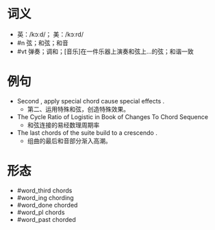# 词义
- 英：/kɔːd/； 美：/kɔːrd/
- #n 弦；和弦；和音
- #vt 弹奏；调和；[音乐]在一件乐器上演奏和弦上…的弦；和谐一致
# 例句
- Second , apply special chord cause special effects .
	- 第二、运用特殊和弦，创造特殊效果。
- The Cycle Ratio of Logistic in Book of Changes To Chord Sequence
	- 和弦连接的易经数理周期率
- The last chords of the suite build to a crescendo .
	- 组曲的最后和音部分渐入高潮。
# 形态
- #word_third chords
- #word_ing chording
- #word_done chorded
- #word_pl chords
- #word_past chorded
